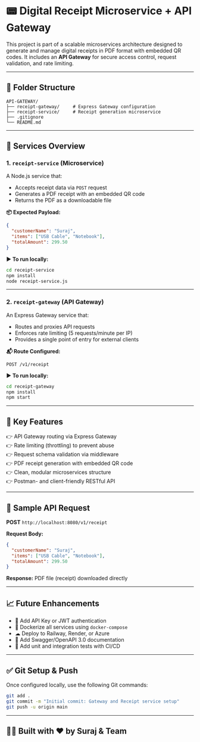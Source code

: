 # 📟 Digital Receipt Microservice + API Gateway

This project is part of a scalable microservices architecture designed to generate and manage digital receipts in PDF format with embedded QR codes. It includes an **API Gateway** for secure access control, request validation, and rate limiting.

---

## 📁 Folder Structure

```
API-GATEWAY/
├── receipt-gateway/     # Express Gateway configuration
├── receipt-service/     # Receipt generation microservice
├── .gitignore
└── README.md
```

---

## 🚀 Services Overview

### 1. `receipt-service` (Microservice)

A Node.js service that:

- Accepts receipt data via `POST` request
- Generates a PDF receipt with an embedded QR code
- Returns the PDF as a downloadable file

**📦 Expected Payload:**

```json
{
  "customerName": "Suraj",
  "items": ["USB Cable", "Notebook"],
  "totalAmount": 299.50
}
```

**▶ To run locally:**

```bash
cd receipt-service
npm install
node receipt-service.js
```

---

### 2. `receipt-gateway` (API Gateway)

An Express Gateway service that:

- Routes and proxies API requests
- Enforces rate limiting (5 requests/minute per IP)
- Provides a single point of entry for external clients

**📬 Route Configured:**

```
POST /v1/receipt
```

**▶ To run locally:**

```bash
cd receipt-gateway
npm install
npm start
```

---

## 🔐 Key Features

👉 API Gateway routing via Express Gateway  
👉 Rate limiting (throttling) to prevent abuse  
👉 Request schema validation via middleware  
👉 PDF receipt generation with embedded QR code  
👉 Clean, modular microservices structure  
👉 Postman- and client-friendly RESTful API

---

## 🔗 Sample API Request

**POST** `http://localhost:8080/v1/receipt`

**Request Body:**

```json
{
  "customerName": "Suraj",
  "items": ["USB Cable", "Notebook"],
  "totalAmount": 299.50
}
```

**Response:** PDF file (receipt) downloaded directly

---

## 📈 Future Enhancements

- 🔐 Add API Key or JWT authentication
- 🐳 Dockerize all services using `docker-compose`
- ☁ Deploy to Railway, Render, or Azure
- 📘 Add Swagger/OpenAPI 3.0 documentation
- 🧪 Add unit and integration tests with CI/CD

---

## ✅ Git Setup & Push

Once configured locally, use the following Git commands:

```bash
git add .
git commit -m "Initial commit: Gateway and Receipt service setup"
git push -u origin main
```

---

## 👨‍💻 Built with ❤️ by Suraj & Team

